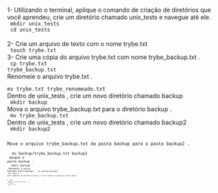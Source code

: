 1- Utilizando o terminal, aplique o comando de criação de diretórios que você aprendeu, crie um diretório chamado unix_tests e navegue até ele.                                <br>
<code> mkdir unix_tests </code>                              <br>
<code> cd unix_tests    </code>                              <br>
2- Crie um arquivo de texto com o nome trybe.txt             <br>
<code> touch trybe.txt </code>                               <br>
3- Crie uma cópia do arquivo trybe.txt com nome trybe_backup.txt .                                                            <br>
<code> cp trybe.txt trybe_backup.txt</code>                  <br>
Renomeie o arquivo trybe.txt .                               <br>
<code> mv trybe.txt trybe_renomeado.txt </code>              <br>
Dentro de unix_tests , crie um novo diretório chamado backup <br> <code> mkdir backup </code>                                  <br>
Mova o arquivo trybe_backup.txt para o diretório backup .    <br>
<code> mv trybe_backup.txt </code>                           <br>
Dentro de unix_tests , crie um novo diretório chamado backup2<br>
<code> mkdir backup2<code>            <br>                        
Mova o arquivo trybe_backup.txt da pasta backup para a pasta backup2 . <br>
<code> mv backup/trybe_backup.txt backup2 <code>            <br>
Apague a pasta backup . <br>
<code> rmdir backup  <code>            <br>
Renomeie a pasta backup2 para backup . 
<code> mv backup backup2 <code>            <br>
Veja qual o path completo do diretório atual e liste todos os arquivos dentro dele.  <br>>
<code> pwd <code>            <br>
Apague o diretório backup .
<code> rm -rf backup <code>            <br>
Limpe o terminal. <br>
<code> clear <code>            <br>